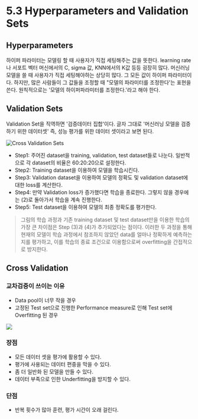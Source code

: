 # 5.3 Hyperparameters and Validation Sets
## Hyperparameters
하이퍼 파라미터는 모델링 할 때 사용자가 직접 세팅해주는 값을 뜻한다. learning rate나 서포트 벡터 머신에서의 C, sigma 값, KNN에서의 K값 등등 굉장히 많다. 머신러닝 모델을 쓸 때 사용자가 직접 세팅해야하는 상당히 많다. 그 모든 값이 하이퍼 파라미터이다. 하지만, 많은 사람들이 그 값들을 조정할 때 "모델의 파라미터를 조정한다'는 표현을 쓴다. 원칙적으로는 '모델의 하이퍼파라미터를 조정한다.'라고 해야 한다.

## Validation Sets
Validation Set을 직역하면 '검증데이터 집합'이다. 글자 그대로 '머신러닝 모델을 검증하기 위한 데이터셋' 즉, 성능 평가를 위한 데이터 셋이라고 보면 된다. 

![Cross Validation Sets](https://img1.daumcdn.net/thumb/R1280x0/?scode=mtistory2&fname=https%3A%2F%2Fblog.kakaocdn.net%2Fdn%2FbhzwwY%2FbtqAtbHdeNA%2FpRBnbKySV9asFqpI1Ozc71%2Fimg.png)

- Step1: 주어진 dataset을 training, validation, test dataset들로 나눈다. 일반적으로 각 dataset의 비율은 60:20:20으로 설정한다.
- Step2: Training dataset을 이용하여 모델을 학습시킨다.
- Step3: Validation dataset을 이용하여 모델의 정확도 및 validation dataset에 대한 loss를 계산한다.
- Step4: 만약 Validation loss가 증가했다면 학습을 종료한다. 그렇지 않을 경우에는 (2)로 돌아가서 학습을 계속 진행한다.
- Step5: Test dataset을 이용하여 모델의 최종 정확도를 평가한다.

> 그림의 학습 과정과 기존 training dataset 및 test dataset만을 이용한 학습의 가장 큰 차이점은 Step (3)과 (4)가 추가되었다는 점이다. 이러한 두 과정을 통해 현재의 모델이 학습 과정에서 참조하지 않았던 data를 얼마나 정확하게 예측하는지를 평가하고, 이를 학습의 종료 조건으로 이용함으로써 overfitting을 간접적으로 방지한다.

## Cross Validation
### 교차검증이 쓰이는 이유
- Data pool이 너무 작을 경우
- 고정된 Test set으로 진행한 Performance measure로 인해 Test set에 Overfitting 된 경우

![](https://mblogthumb-phinf.pstatic.net/MjAxOTA3MjVfMTYw/MDAxNTY0MDYxOTQxODg2.2SJCkdADPvofL7LceWnSthfefB3UvnQ2_YoRp5F2vFog.4EZrViOF41rKfovPOJJMyv7W2HKTEvfDyg92pwIIIJ4g.PNG.ckdgus1433/image.png?type=w800)

### 장점
- 모든 데이터 셋을 평가에 활용할 수 있다.
- 평가에 사용되는 데이터 편중을 막을 수 있다.
- 좀 더 일반화 된 모델을 만들 수 있다.
- 데이터 부족으로 인한 Underfitting을 방지할 수 있다.

### 단점
- 반복 횟수가 많아 훈련, 평가 시간이 오래 걸린다.